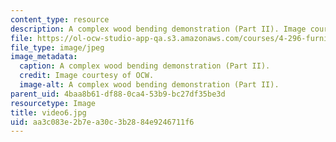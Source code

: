 ```yaml
---
content_type: resource
description: A complex wood bending demonstration (Part II). Image courtesy of OCW.
file: https://ol-ocw-studio-app-qa.s3.amazonaws.com/courses/4-296-furniture-making-spring-2005/aa3c083e2b7ea30c3b2884e9246711f6_video6.jpg
file_type: image/jpeg
image_metadata:
  caption: A complex wood bending demonstration (Part II).
  credit: Image courtesy of OCW.
  image-alt: A complex wood bending demonstration (Part II).
parent_uid: 4baa8b61-df88-0ca4-53b9-bc27df35be3d
resourcetype: Image
title: video6.jpg
uid: aa3c083e-2b7e-a30c-3b28-84e9246711f6
---
```

